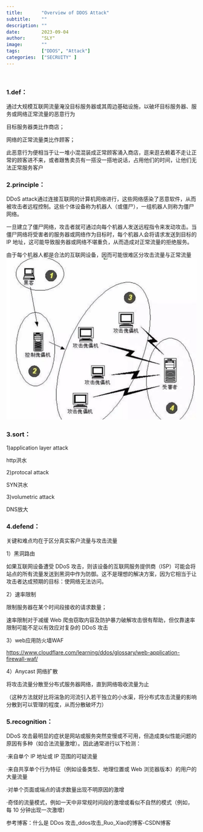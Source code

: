 ```yaml
---
title:       "Overview of DDOS Attack"
subtitle:    ""
description: ""
date:        2023-09-04
author:      "SLY"
image:       ""
tags:        ["DDOS", "Attack"]
categories:  ["SECRUITY" ]
---
```



​
### 1.def：
通过大规模互联网流量淹没目标服务器或其周边基础设施，以破坏目标服务器、服务或网络正常流量的恶意行为

目标服务器类比作商店；

网络的正常流量类比作顾客；

此恶意行为便相当于让一堆小混混装成正常顾客涌入商店，逛来逛去赖着不走让正常的顾客进不来，或者跟售卖员有一搭没一搭地说话，占用他们的时间，让他们无法正常服务客户

### 2.principle：
DDoS attack通过连接互联网的计算机网络进行，这些网络感染了恶意软件，从而被攻击者远程控制。这些个体设备称为机器人（或僵尸），一组机器人则称为僵尸网络。

一旦建立了僵尸网络，攻击者就可通过向每个机器人发送远程指令来发动攻击。当僵尸网络将受害者的服务器或网络作为目标时，每个机器人会将请求发送到目标的 IP 地址，这可能导致服务器或网络不堪重负，从而造成对正常流量的拒绝服务。

由于每个机器人都是合法的互联网设备，因而可能很难区分攻击流量与正常流量
![](/mdimg/image-20230515104444638.png)

### 3.sort：
1)application layer attack

http洪水

2)protocal attack

SYN洪水

3)volumetric attack

DNS放大

### 4.defend：
关键和难点均在于区分真实客户流量与攻击流量

1）黑洞路由

如果互联网设备遭受 DDoS 攻击，则该设备的互联网服务提供商（ISP）可能会将站点的所有流量发送到黑洞中作为防御。这不是理想的解决方案，因为它相当于让攻击者达成预期的目标：使网络无法访问。

2）速率限制

限制服务器在某个时间段接收的请求数量；

速率限制对于减缓 Web 爬虫窃取内容及防护暴力破解攻击很有帮助，但仅靠速率限制可能不足以有效应对复杂的 DDoS 攻击

3）web应用防火墙WAF

https://www.cloudflare.com/learning/ddos/glossary/web-application-firewall-waf/

4）Anycast 网络扩散

将攻击流量分散至分布式服务器网络，直到网络吸收流量为止

（这种方法就好比将湍急的河流引入若干独立的小水渠，将分布式攻击流量的影响分散到可以管理的程度，从而分散破坏力）

### 5.recognition：
DDoS 攻击最明显的症状是网站或服务突然变慢或不可用，但造成类似性能问题的原因有多种（如合法流量激增）。因此通常进行以下检测：

·来自单个 IP 地址或 IP 范围的可疑流量

·来自共享单个行为特征（例如设备类型、地理位置或 Web 浏览器版本）的用户的大量流量

·对单个页面或端点的请求数量出现不明原因的激增

·奇怪的流量模式，例如一天中非常规时间段的激增或看似不自然的模式（例如，每 10 分钟出现一次激增）



参考博客：什么是 DDos 攻击_ddos攻击_Ruo_Xiao的博客-CSDN博客

​